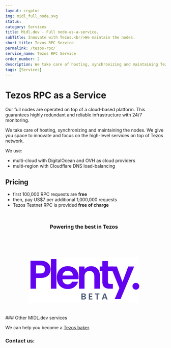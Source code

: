 ```yaml
---
layout: cryptos
img: midl_full_node.svg
status: 
category: Services
title: Midl.dev - Full node-as-a-service.
subTitle: Innovate with Tezos.<br/>We maintain the nodes.
short_title: Tezos RPC Service
permalink: /tezos-rpc/
service_name: Tezos RPC Service
order_number: 2
description: We take care of hosting, synchronizing and maintaining Tezos nodes for you.
tags: [Services]
---
```


# Tezos RPC as a Service

Our full nodes are operated on top of a cloud-based platform. This guarantees highly redundant and reliable infrastructure with 24/7 monitoring. 

We take care of hosting, synchronizing and maintaining the nodes. We give you space to innovate and focus on the high-level services on top of Tezos network.

We use:
* multi-cloud with DigitalOcean and OVH as cloud providers
* multi-region with Cloudflare DNS load-balancing

## Pricing

* first 100,000 RPC requests are **free**
* then, pay US$7 per additional 1,000,000 requests
* Tezos Testnet RPC is provided **free of charge**

<div class="banner" style="width: 100vw; position:relative; margin-top: 50px; margin-left: -50vw; left:49%; ">
<p><h3 style="text-align:center;">Powering the best in Tezos</h3><br/>
<h3 style="text-align:center;"><img src='/img/plenty.svg' style="margin-top:30px;"/></h3>
</p>
</div>

<br>
### Other MIDL.dev services

We can help you become a [Tezos baker](/tezos).

<h3 class="href-orange-bg">Contact us: <a class="grey-link" href="mailto:{{site.email}}"><i class="fa fa-envelope-o"></i></a></h3>
